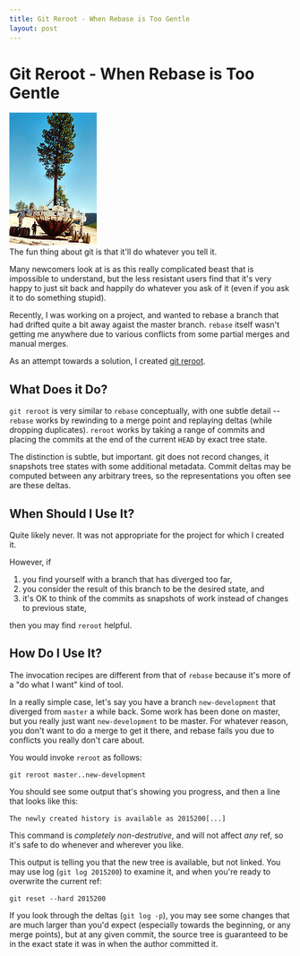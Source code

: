 ```yaml
---
title: Git Reroot - When Rebase is Too Gentle
layout: post
---
```


# Git Reroot - When Rebase is Too Gentle

<div>
  <img src="/images/transplant.jpg" alt="transplant" class="floatright"/>
</div>
The fun thing about git is that it'll do whatever you tell it.

Many newcomers look at is as this really complicated beast that is
impossible to understand, but the less resistant users find that it's
very happy to just sit back and happily do whatever you ask of it
(even if you ask it to do something stupid).

Recently, I was working on a project, and wanted to rebase a branch
that had drifted quite a bit away agaist the master branch.  `rebase`
itself wasn't getting me anywhere due to various conflicts from some
partial merges and manual merges.

As an attempt towards a solution, I created [git reroot][reroot].

## What Does it Do?

`git reroot` is very similar to `rebase` conceptually, with one subtle
detail -- `rebase` works by rewinding to a merge point and replaying
deltas (while dropping duplicates).  `reroot` works by taking a range
of commits and placing the commits at the end of the current `HEAD` by
exact tree state.

The distinction is subtle, but important.  git does not record
changes, it snapshots tree states with some additional metadata.
Commit deltas may be computed between any arbitrary trees, so the
representations you often see are these deltas.

## When Should I Use It?

Quite likely never.  It was not appropriate for the project for which
I created it.

However, if

1. you find yourself with a branch that has diverged too far,
2. you consider the result of this branch to be the desired state, and
3. it's OK to think of the commits as snapshots of work instead of
   changes to previous state,

then you may find `reroot` helpful.

## How Do I Use It?

The invocation recipes are different from that of `rebase` because
it's more of a "do what I want" kind of tool.

In a really simple case, let's say you have a branch `new-development`
that diverged from `master` a while back.  Some work has been done on
master, but you really just want `new-development` to be master.  For
whatever reason, you don't want to do a merge to get it there, and
rebase fails you due to conflicts you really don't care about.

You would invoke `reroot` as follows:

    git reroot master..new-development

You should see some output that's showing you progress, and then a
line that looks like this:

    The newly created history is available as 2015200[...]

This command is *completely non-destrutive*, and will not affect *any*
ref, so it's safe to do whenever and wherever you like.

This output is telling you that the new tree is available, but not
linked.  You may use log (`git log 2015200`) to examine it, and when
you're ready to overwrite the current ref:

    git reset --hard 2015200

If you look through the deltas (`git log -p`), you may see some
changes that are much larger than you'd expect (especially towards the
beginning, or any merge points), but at any given commit, the source
tree is guaranteed to be in the exact state it was in when the author
committed it.

[reroot]:http://gitorious.org/projects/bindir/repos/mainline/blobs/master/git-reroot
